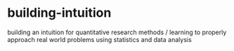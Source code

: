 # building-intuition

building an intuition for quantitative research methods / learning to properly approach real world problems using statistics and data analysis
